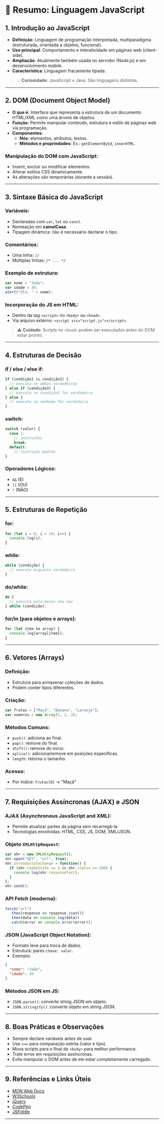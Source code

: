 # 📘 Resumo: Linguagem JavaScript

## 1. Introdução ao JavaScript

- **Definição**: Linguagem de programação interpretada, multiparadigma (estruturada, orientada a objetos, funcional).
- **Uso principal**: Comportamento e interatividade em páginas web (client-side).
- **Ampliação**: Atualmente também usada no servidor (Node.js) e em desenvolvimento mobile.
- **Característica**: Linguagem fracamente tipada.

> 💡 **Curiosidade**: JavaScript ≠ Java. São linguagens distintas.

---

## 2. DOM (Document Object Model)

- **O que é**: Interface que representa a estrutura de um documento HTML/XML como uma árvore de objetos.
- **Função**: Permite manipular conteúdo, estrutura e estilo de páginas web via programação.
- **Componentes**:
  - **Nós**: elementos, atributos, textos.
  - **Métodos e propriedades**: Ex.: `getElementById`, `innerHTML`.

### Manipulação do DOM com JavaScript:
- Inserir, excluir ou modificar elementos.
- Alterar estilos CSS dinamicamente.
- As alterações são temporárias (durante a sessão).

---

## 3. Sintaxe Básica do JavaScript

### Variáveis:
- Declaradas com `var`, `let` ou `const`.
- Nomeação em **camelCase**.
- Tipagem dinâmica: não é necessário declarar o tipo.

### Comentários:
- Uma linha: `//`
- Múltiplas linhas: `/* ... */`

### Exemplo de estrutura:
```js
var nome = "João";
var idade = 30;
alert("Olá, " + nome);
```

### Incorporação do JS em HTML:
- Dentro da tag `<script>` no `<body>` ou `<head>`.
- Via arquivo externo: `<script src="script.js"></script>`.

> ⚠️ **Cuidado**: Scripts no `<head>` podem ser executados antes do DOM estar pronto.

---

## 4. Estruturas de Decisão

### if / else / else if:
```js
if (condição1 && condição2) {
  // executa se ambas verdadeiras
} else if (condição3) {
  // executa se condição3 for verdadeira
} else {
  // executa se nenhuma for verdadeira
}
```

### switch:
```js
switch (valor) {
  case 1:
    // instruções
    break;
  default:
    // instrução padrão
}
```

### Operadores Lógicos:
- `&&` (E)
- `||` (OU)
- `!` (NÃO)

---

## 5. Estruturas de Repetição

### for:
```js
for (let i = 0; i < 10; i++) {
  console.log(i);
}
```

### while:
```js
while (condição) {
  // executa enquanto verdadeiro
}
```

### do/while:
```js
do {
  // executa pelo menos uma vez
} while (condição);
```

### for/in (para objetos e arrays):
```js
for (let item in array) {
  console.log(array[item]);
}
```

---

## 6. Vetores (Arrays)

### Definição:
- Estrutura para armazenar coleções de dados.
- Podem conter tipos diferentes.

### Criação:
```js
var frutas = ["Maçã", "Banana", "Laranja"];
var numeros = new Array(1, 2, 3);
```

### Métodos Comuns:
- `push()`: adiciona ao final.
- `pop()`: remove do final.
- `shift()`: remove do início.
- `splice()`: adiciona/remove em posições específicas.
- `length`: retorna o tamanho.

### Acesso:
- Por índice: `frutas[0]` → "Maçã"

---

## 7. Requisições Assíncronas (AJAX) e JSON

### AJAX (Asynchronous JavaScript and XML):
- Permite atualizar partes da página sem recarregá-la.
- Tecnologias envolvidas: HTML, CSS, JS, DOM, XML/JSON.

### Objeto `XMLHttpRequest`:
```js
var xhr = new XMLHttpRequest();
xhr.open("GET", "url", true);
xhr.onreadystatechange = function() {
  if (xhr.readyState == 4 && xhr.status == 200) {
    console.log(xhr.responseText);
  }
};
xhr.send();
```

### API Fetch (moderna):
```js
fetch("url")
  .then(response => response.json())
  .then(data => console.log(data))
  .catch(error => console.error(error));
```

### JSON (JavaScript Object Notation):
- Formato leve para troca de dados.
- Estrutura: pares `chave: valor`.
- Exemplo:
```json
{
  "nome": "João",
  "idade": 30
}
```

### Métodos JSON em JS:
- `JSON.parse()`: converte string JSON em objeto.
- `JSON.stringify()`: converte objeto em string JSON.

---

## 8. Boas Práticas e Observações

- Sempre declare variáveis antes de usar.
- Use `===` para comparação estrita (valor e tipo).
- Mova scripts para o final do `<body>` para melhor performance.
- Trate erros em requisições assíncronas.
- Evite manipular o DOM antes de ele estar completamente carregado.

---

## 9. Referências e Links Úteis

- [MDN Web Docs](https://developer.mozilla.org)
- [W3Schools](https://www.w3schools.com)
- [jQuery](https://jquery.com)
- [CodePen](https://codepen.io)
- [JSFiddle](https://jsfiddle.net)

---
